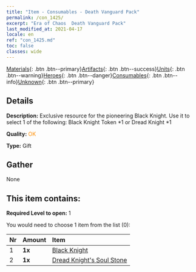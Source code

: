 ```yaml
---
title: "Item - Consumables - Death Vanguard Pack"
permalink: /con_1425/
excerpt: "Era of Chaos  Death Vanguard Pack"
last_modified_at: 2021-04-17
locale: en
ref: "con_1425.md"
toc: false
classes: wide
---
```

 [Materials](/Items/){: .btn .btn--primary}[Artifacts](/Items/Artifacts/){: .btn .btn--success}[Units](/Items/Units/){: .btn .btn--warning}[Heroes](/Items/Heroes/){: .btn .btn--danger}[Consumables](/Items/Consumables/){: .btn .btn--info}[Unknown](/Items/Unknown/){: .btn .btn--primary}

## Details
 **Description:** Exclusive resource for the pioneering Black Knight. Use it to select 1 of the following: Black Knight Token *1 or Dread Knight *1

 **Quality:** <span style="color: #FF8C00">OK</span>

 **Type:** Gift

## Gather

  None

## This item contains:

 **Required Level to open:** 1

 You would need to choose 1 item from the list (0):

  | Nr | Amount |     Item    |
  |:---|:-------|:------------|
  | 1 |  **1x** | [Black Knight](/Items/unt_213/) |  | 
  | 2 |  **1x** | [Dread Knight's Soul Stone](/Items/unt_302/) |  | 
